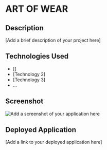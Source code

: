 # ART OF WEAR

## Description
[Add a brief description of your project here]

## Technologies Used
- []
- [Technology 2]
- [Technology 3]
- ...

## Screenshot
![Add a screenshot of your application here](screenshot.png)

## Deployed Application
[Add a link to your deployed application here]
